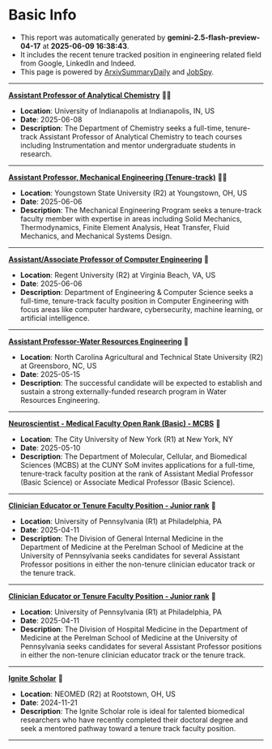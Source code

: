 
# Basic Info
- This report was automatically generated by **gemini-2.5-flash-preview-04-17** at **2025-06-09 16:38:43**.  
- It includes the recent tenure tracked position in engineering related field from Google, LinkedIn and Indeed.  
- This page is powered by [ArxivSummaryDaily](https://github.com/dong-zehao/ArxivSummaryDaily) and [JobSpy](https://github.com/speedyapply/JobSpy).
---
**[Assistant Professor of Analytical Chemistry](https://www.indeed.com/viewjob?jk=c556a50f7ea4eda7)** 🌟🌟
- **Location**: University of Indianapolis at Indianapolis, IN, US
- **Date**: 2025-06-08
- **Description**: The Department of Chemistry seeks a full-time, tenure-track Assistant Professor of Analytical Chemistry to teach courses including Instrumentation and mentor undergraduate students in research.
---
**[Assistant Professor, Mechanical Engineering (Tenure-track)](https://www.indeed.com/viewjob?jk=3a45eeca7b681520)** 🌟🌟
- **Location**: Youngstown State University (R2) at Youngstown, OH, US
- **Date**: 2025-06-06
- **Description**: The Mechanical Engineering Program seeks a tenure-track faculty member with expertise in areas including Solid Mechanics, Thermodynamics, Finite Element Analysis, Heat Transfer, Fluid Mechanics, and Mechanical Systems Design.
---
**[Assistant/Associate Professor of Computer Engineering](https://www.indeed.com/viewjob?jk=af89d2538a41dcca)** 🌟
- **Location**: Regent University (R2) at Virginia Beach, VA, US
- **Date**: 2025-06-06
- **Description**: Department of Engineering & Computer Science seeks a full-time, tenure-track faculty position in Computer Engineering with focus areas like computer hardware, cybersecurity, machine learning, or artificial intelligence.
---
**[Assistant Professor-Water Resources Engineering](https://www.indeed.com/viewjob?jk=427469b4819abc93)** 🌟
- **Location**: North Carolina Agricultural and Technical State University (R2) at Greensboro, NC, US
- **Date**: 2025-05-15
- **Description**: The successful candidate will be expected to establish and sustain a strong externally-funded research program in Water Resources Engineering.
---
**[Neuroscientist - Medical Faculty Open Rank (Basic) - MCBS](https://www.linkedin.com/jobs/view/4227422163)** 🌟
- **Location**: The City University of New York (R1) at New York, NY
- **Date**: 2025-05-10
- **Description**: The Department of Molecular, Cellular, and Biomedical Sciences (MCBS) at the CUNY SoM invites applications for a full-time, tenure-track faculty position at the rank of Assistant Medial Professor (Basic Science) or Associate Medical Professor (Basic Science).
---
**[Clinician Educator or Tenure Faculty Position - Junior rank](https://www.linkedin.com/jobs/view/4224380961)** 🌟
- **Location**: University of Pennsylvania (R1) at Philadelphia, PA
- **Date**: 2025-04-11
- **Description**: The Division of General Internal Medicine in the Department of Medicine at the Perelman School of Medicine at the University of Pennsylvania seeks candidates for several Assistant Professor positions in either the non-tenure clinician educator track or the tenure track.
---
**[Clinician Educator or Tenure Faculty Position - Junior rank](https://www.linkedin.com/jobs/view/4224381852)** 🌟
- **Location**: University of Pennsylvania (R1) at Philadelphia, PA
- **Date**: 2025-04-11
- **Description**: The Division of Hospital Medicine in the Department of Medicine at the Perelman School of Medicine at the University of Pennsylvania seeks candidates for several Assistant Professor positions in either the non-tenure clinician educator track or the tenure track.
---
**[Ignite Scholar](https://www.indeed.com/viewjob?jk=d43cbe17f8120382)** 🌟
- **Location**: NEOMED (R2) at Rootstown, OH, US
- **Date**: 2024-11-21
- **Description**: The Ignite Scholar role is ideal for talented biomedical researchers who have recently completed their doctoral degree and seek a mentored pathway toward a tenure track faculty position.
---
